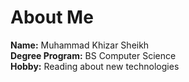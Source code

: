 # About Me
**Name:** Muhammad Khizar Sheikh  
**Degree Program:** BS Computer Science  
**Hobby:** Reading about new technologies  
